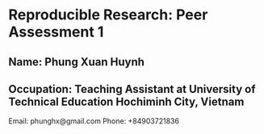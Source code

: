 # Reproducible Research: Peer Assessment 1
## Name: Phung Xuan Huynh
<h2> Occupation: Teaching Assistant at University of Technical Education Hochiminh City, Vietnam</h2>
Email: phunghx@gmail.com
Phone: +84903721836